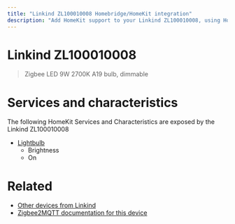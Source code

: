 ```yaml
---
title: "Linkind ZL100010008 Homebridge/HomeKit integration"
description: "Add HomeKit support to your Linkind ZL100010008, using Homebridge, Zigbee2MQTT and homebridge-z2m."
---
```

<!---
This file has been GENERATED using src/docgen/docgen.ts
DO NOT EDIT THIS FILE MANUALLY!
-->
# Linkind ZL100010008
> Zigbee LED 9W 2700K A19 bulb, dimmable


# Services and characteristics
The following HomeKit Services and Characteristics are exposed by
the Linkind ZL100010008

* [Lightbulb](../../light.md)
  * Brightness
  * On


# Related
* [Other devices from Linkind](../index.md#linkind)
* [Zigbee2MQTT documentation for this device](https://www.zigbee2mqtt.io/devices/ZL100010008.html)